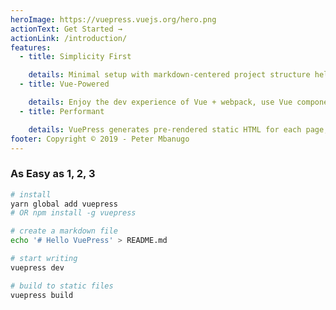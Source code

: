 ```yaml
---
heroImage: https://vuepress.vuejs.org/hero.png
actionText: Get Started →
actionLink: /introduction/
features:
  - title: Simplicity First

    details: Minimal setup with markdown-centered project structure helps you focus on writing.
  - title: Vue-Powered

    details: Enjoy the dev experience of Vue + webpack, use Vue components in markdown, and develop custom themes with Vue.
  - title: Performant

    details: VuePress generates pre-rendered static HTML for each page, and runs as an SPA once a page is loaded.
footer: Copyright © 2019 - Peter Mbanugo
---
```


### As Easy as 1, 2, 3

```bash
# install
yarn global add vuepress
# OR npm install -g vuepress

# create a markdown file
echo '# Hello VuePress' > README.md

# start writing
vuepress dev

# build to static files
vuepress build
```